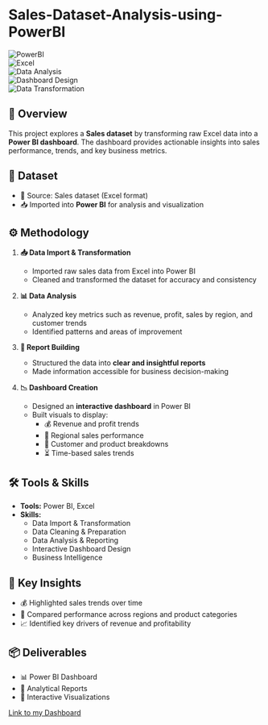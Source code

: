 # Sales-Dataset-Analysis-using-PowerBI

![PowerBI](https://img.shields.io/badge/Power%20BI-Business%20Intelligence-F2C811?logo=powerbi)  
![Excel](https://img.shields.io/badge/Excel-Data%20Source-green?logo=microsoft-excel)  
![Data Analysis](https://img.shields.io/badge/Skill-Data%20Analysis-blue)  
![Dashboard Design](https://img.shields.io/badge/Skill-Dashboard%20Design-purple)  
![Data Transformation](https://img.shields.io/badge/Skill-Data%20Transformation-orange)  

## 🔎 Overview  
This project explores a **Sales dataset** by transforming raw Excel data into a **Power BI dashboard**. The dashboard provides actionable insights into sales performance, trends, and key business metrics.  

## 📂 Dataset  
- 📑 Source: Sales dataset (Excel format)  
- 📥 Imported into **Power BI** for analysis and visualization  

## ⚙️ Methodology  
1. **📥 Data Import & Transformation**  
   - Imported raw sales data from Excel into Power BI  
   - Cleaned and transformed the dataset for accuracy and consistency  

2. **📊 Data Analysis**  
   - Analyzed key metrics such as revenue, profit, sales by region, and customer trends  
   - Identified patterns and areas of improvement  

3. **📝 Report Building**  
   - Structured the data into **clear and insightful reports**  
   - Made information accessible for business decision-making  

4. **📉 Dashboard Creation**  
   - Designed an **interactive dashboard** in Power BI  
   - Built visuals to display:  
     - 💰 Revenue and profit trends  
     - 📍 Regional sales performance  
     - 👥 Customer and product breakdowns  
     - ⏳ Time-based sales trends  

## 🛠️ Tools & Skills  
- **Tools:** Power BI, Excel  
- **Skills:**  
  - Data Import & Transformation  
  - Data Cleaning & Preparation  
  - Data Analysis & Reporting  
  - Interactive Dashboard Design  
  - Business Intelligence  

## 📌 Key Insights  
- 💰 Highlighted sales trends over time  
- 📍 Compared performance across regions and product categories  
- 📈 Identified key drivers of revenue and profitability  

## 📦 Deliverables  
- 📊 Power BI Dashboard  
- 📝 Analytical Reports  
- 🎨 Interactive Visualizations  

[Link to my Dashboard](https://app.powerbi.com/view?r=eyJrIjoiM2I0ODQzMTUtZjBjOC00ZmYxLWFhNmItYjM0ZTNlNDUyNzg4IiwidCI6IjNlYTdjMTI4LWM2MDEtNDQ3OS1hMDAzLWUxNGQwMGMwYjVjYiJ9)
